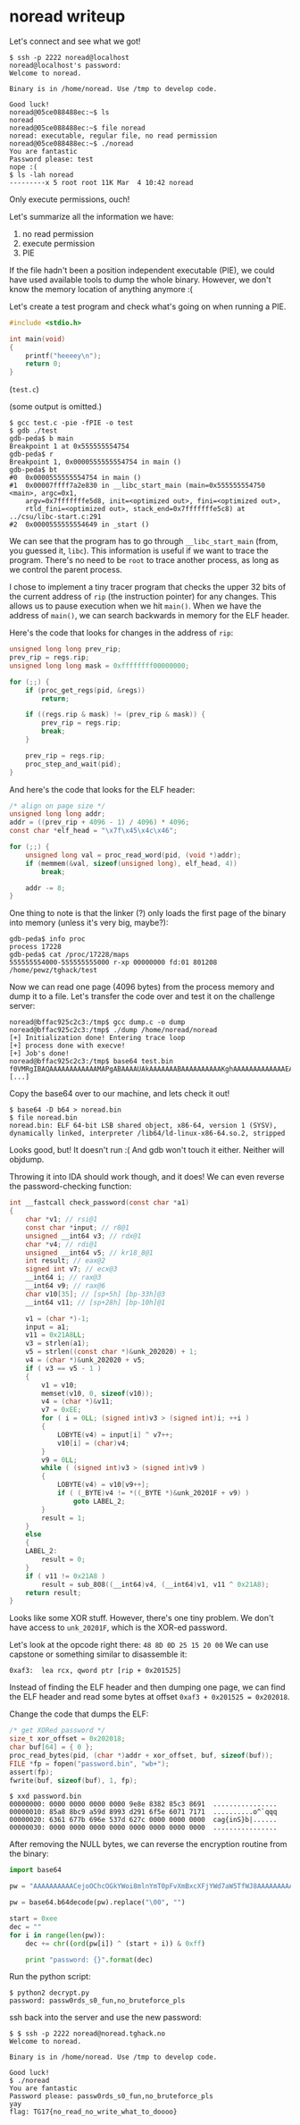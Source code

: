 # noread writeup

Let's connect and see what we got!

```
$ ssh -p 2222 noread@localhost
noread@localhost's password:
Welcome to noread.

Binary is in /home/noread. Use /tmp to develop code.

Good luck!
noread@05ce088488ec:~$ ls
noread
noread@05ce088488ec:~$ file noread
noread: executable, regular file, no read permission
noread@05ce088488ec:~$ ./noread
You are fantastic
Password please: test
nope :(
$ ls -lah noread
---------x 5 root root 11K Mar  4 10:42 noread
```

Only execute permissions, ouch!

Let's summarize all the information we have:

1. no read permission
2. execute permission
3. PIE

If the file hadn't been a position independent executable (PIE), we could have used available tools to dump the whole binary. However, we don't know the memory location of anything anymore :(

Let's create a test program and check what's going on when running a PIE.
```C
#include <stdio.h>

int main(void)
{
	printf("heeeey\n");
	return 0;
}
```
(`test.c`)


(some output is omitted.)
```
$ gcc test.c -pie -fPIE -o test
$ gdb ./test
gdb-peda$ b main
Breakpoint 1 at 0x555555554754
gdb-peda$ r
Breakpoint 1, 0x0000555555554754 in main ()
gdb-peda$ bt
#0  0x0000555555554754 in main ()
#1  0x00007ffff7a2e830 in __libc_start_main (main=0x555555554750 <main>, argc=0x1,
    argv=0x7fffffffe5d8, init=<optimized out>, fini=<optimized out>,
    rtld_fini=<optimized out>, stack_end=0x7fffffffe5c8) at ../csu/libc-start.c:291
#2  0x0000555555554649 in _start ()
```

We can see that the program has to go through `__libc_start_main` (from, you guessed it, `libc`). This information is useful if we want to trace the program. There's no need to be `root` to trace another process, as long as we control the parent process.

I chose to implement a tiny tracer program that checks the upper 32 bits of the current address of `rip` (the instruction pointer) for any changes. This allows us to pause execution when we hit `main()`. When we have the address of `main()`, we can search backwards in memory for the ELF header.

Here's the code that looks for changes in the address of `rip`:
```C
unsigned long long prev_rip;
prev_rip = regs.rip;
unsigned long long mask = 0xffffffff00000000;

for (;;) {
	if (proc_get_regs(pid, &regs))
		return;

	if ((regs.rip & mask) != (prev_rip & mask)) {
		prev_rip = regs.rip;
		break;
	}

	prev_rip = regs.rip;
	proc_step_and_wait(pid);
}
```

And here's the code that looks for the ELF header:
```C
/* align on page size */
unsigned long long addr;
addr = ((prev_rip + 4096 - 1) / 4096) * 4096;
const char *elf_head = "\x7f\x45\x4c\x46";

for (;;) {
	unsigned long val = proc_read_word(pid, (void *)addr);
	if (memmem(&val, sizeof(unsigned long), elf_head, 4))
		break;

	addr -= 8;
}
```

One thing to note is that the linker (?) only loads the first page of the binary into memory (unless it's very big, maybe?):
```
gdb-peda$ info proc
process 17228
gdb-peda$ cat /proc/17228/maps
555555554000-555555555000 r-xp 00000000 fd:01 801208                     /home/pewz/tghack/test
```

Now we can read one page (4096 bytes) from the process memory and dump it to a file.
Let's transfer the code over and test it on the challenge server:

```
noread@bffac925c2c3:/tmp$ gcc dump.c -o dump
noread@bffac925c2c3:/tmp$ ./dump /home/noread/noread
[+] Initialization done! Entering trace loop
[+] process done with execve!
[+] Job's done!
noread@bffac925c2c3:/tmp$ base64 test.bin
f0VMRgIBAQAAAAAAAAAAAAMAPgABAAAAUAkAAAAAAABAAAAAAAAAAKghAAAAAAAAAAAAAEAAOAAJ
[...]
```

Copy the base64 over to our machine, and lets check it out!

```
$ base64 -D b64 > noread.bin
$ file noread.bin
noread.bin: ELF 64-bit LSB shared object, x86-64, version 1 (SYSV), dynamically linked, interpreter /lib64/ld-linux-x86-64.so.2, stripped
```

Looks good, but! It doesn't run :( And gdb won't touch it either. Neither will objdump.


Throwing it into IDA should work though, and it does! We can even reverse the password-checking function:
```C
int __fastcall check_password(const char *a1)
{
	char *v1; // rsi@1
	const char *input; // r8@1
	unsigned __int64 v3; // rdx@1
	char *v4; // rdi@1
	unsigned __int64 v5; // kr18_8@1
	int result; // eax@2
	signed int v7; // ecx@3
	__int64 i; // rax@3
	__int64 v9; // rax@6
	char v10[35]; // [sp+5h] [bp-33h]@3
	__int64 v11; // [sp+28h] [bp-10h]@1

	v1 = (char *)-1;
	input = a1;
	v11 = 0x21A8LL;
	v3 = strlen(a1);
	v5 = strlen((const char *)&unk_202020) + 1;
	v4 = (char *)&unk_202020 + v5;
	if ( v3 == v5 - 1 )
	{
		v1 = v10;
		memset(v10, 0, sizeof(v10));
		v4 = (char *)&v11;
		v7 = 0xEE;
		for ( i = 0LL; (signed int)v3 > (signed int)i; ++i )
		{
			LOBYTE(v4) = input[i] ^ v7++;
			v10[i] = (char)v4;
		}
		v9 = 0LL;
		while ( (signed int)v3 > (signed int)v9 )
		{
			LOBYTE(v4) = v10[v9++];
			if ( (_BYTE)v4 != *((_BYTE *)&unk_20201F + v9) )
				goto LABEL_2;
		}
		result = 1;
	}
	else
	{
	LABEL_2:
		result = 0;
	}
	if ( v11 != 0x21A8 )
		result = sub_808((__int64)v4, (__int64)v1, v11 ^ 0x21A8);
	return result;
}
```


Looks like some XOR stuff. However, there's one tiny problem. We don't have access to `unk_20201F`, which is the XOR-ed password.

Let's look at the opcode right there: `48 8D 0D 25 15 20 00`
We can use capstone or something similar to disassemble it:
```
0xaf3:	lea	rcx, qword ptr [rip + 0x201525]
```

Instead of finding the ELF header and then dumping one page, we can find the ELF header and read some bytes at offset `0xaf3 + 0x201525 = 0x202018`.

Change the code that dumps the ELF:
```C
/* get XORed password */
size_t xor_offset = 0x202018;
char buf[64] = { 0 };
proc_read_bytes(pid, (char *)addr + xor_offset, buf, sizeof(buf));
FILE *fp = fopen("password.bin", "wb+");
assert(fp);
fwrite(buf, sizeof(buf), 1, fp);
```

```
$ xxd password.bin
00000000: 0000 0000 0000 0000 9e8e 8382 85c3 8691  ................
00000010: 85a8 8bc9 a59d 8993 d291 6f5e 6071 7171  ..........o^`qqq
00000020: 6361 677b 696e 537d 627c 0000 0000 0000  cag{inS}b|......
00000030: 0000 0000 0000 0000 0000 0000 0000 0000  ................
```

After removing the NULL bytes, we can reverse the encryption routine from the binary:

```python
import base64

pw = "AAAAAAAAAACejoOChcOGkYWoi8mlnYmT0pFvXmBxcXFjYWd7aW5TfWJ8AAAAAAAAAAAAAAAAAAAAAAAAAAAAAA=="

pw = base64.b64decode(pw).replace("\00", "")

start = 0xee
dec = ""
for i in range(len(pw)):
	dec += chr((ord(pw[i]) ^ (start + i)) & 0xff)

	print "password: {}".format(dec)
```

Run the python script:
```
$ python2 decrypt.py
password: passw0rds_s0_fun,no_bruteforce_pls
```

ssh back into the server and use the new password:
```
$ $ ssh -p 2222 noread@noread.tghack.no
Welcome to noread.

Binary is in /home/noread. Use /tmp to develop code.

Good luck!
$ ./noread
You are fantastic
Password please: passw0rds_s0_fun,no_bruteforce_pls
yay
flag: TG17{no_read_no_write_what_to_doooo}
```
